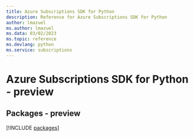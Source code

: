 ```yaml
---
title: Azure Subscriptions SDK for Python
description: Reference for Azure Subscriptions SDK for Python
author: lmazuel
ms.author: lmazuel
ms.data: 03/02/2023
ms.topic: reference
ms.devlang: python
ms.service: subscriptions
---
```

# Azure Subscriptions SDK for Python - preview
## Packages - preview
[!INCLUDE [packages](subscriptions-index.md)]